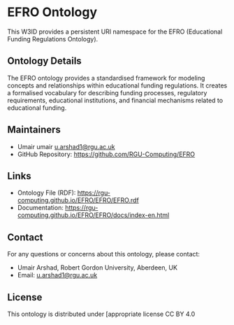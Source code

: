 # EFRO Ontology

This W3ID provides a persistent URI namespace for the EFRO (Educational Funding Regulations Ontology).

## Ontology Details

The EFRO ontology provides a standardised framework for modeling concepts and relationships within educational funding regulations. It creates a formalised vocabulary for describing funding processes, regulatory requirements, educational institutions, and financial mechanisms related to educational funding.

## Maintainers

* Umair umair <u.arshad1@rgu.ac.uk>
* GitHub Repository: https://github.com/RGU-Computing/EFRO

## Links

* Ontology File (RDF): https://rgu-computing.github.io/EFRO/EFRO/EFRO.rdf
* Documentation: https://rgu-computing.github.io/EFRO/EFRO/docs/index-en.html

## Contact

For any questions or concerns about this ontology, please contact:
* Umair Arshad, Robert Gordon University, Aberdeen, UK
* Email: u.arshad1@rgu.ac.uk

## License

This ontology is distributed under [appropriate license CC BY 4.0
